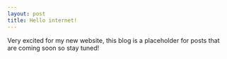 ```yaml
---
layout: post
title: Hello internet!
---
```


Very excited for my new website, this blog is a placeholder for posts that are coming soon so stay tuned!